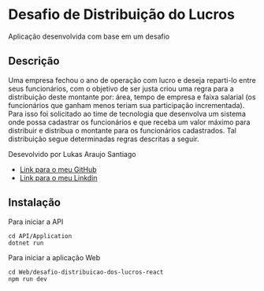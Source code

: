 # Desafio de Distribuição do Lucros
Aplicação desenvolvida com base em um desafio

## Descrição
Uma empresa fechou o ano de operação com lucro e deseja reparti-lo entre seus funcionários, com o objetivo de ser justa criou uma regra para a distribuição deste montante por: área, tempo de empresa e faixa salarial (os funcionários que ganham menos teriam sua participação incrementada). Para isso foi solicitado ao time de tecnologia que desenvolva um sistema onde possa cadastrar os funcionários e que receba um valor máximo para distribuir e distribua o montante para os funcionários cadastrados. Tal distribuição segue determinadas regras descritas a seguir.

Desevolvido por Lukas Araujo Santiago
- [Link para o meu GitHub](https://github.com/lukas-santiago)
- [Link para o meu Linkdin](https://www.linkedin.com/in/lukas-santiago/)

## Instalação
Para iniciar a API
```
cd API/Application 
dotnet run 
```
Para iniciar a aplicação Web
```
cd Web/desafio-distribuicao-dos-lucros-react
npm run dev
```